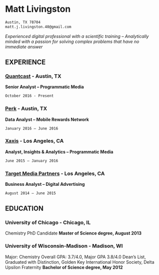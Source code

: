 # Matt Livingston 
```markdown 
Austin, TX 78704
matt.j.livingston.40@gmail.com
```
_Experienced digital professional with a scientific training – Analytically minded with a passion for solving complex problems that have no immediate answer_
## EXPERIENCE
### [Quantcast](https://www.quantcast.com/) - Austin, TX 
**Senior Analyst – Programmatic Media**
```markdown 
October 2016 - Present
```
### [Perk](https://perk.com/) - Austin, TX  
**Data Analyst – Mobile Rewards Network**
```markdown
January 2016 – June 2016
```
### [Xaxis](https://www.xaxis.com/) - Los Angeles, CA  
**Analyst, Insights & Analytics – Programmatic Media**
```markdown
June 2015 – January 2016
```
### [Target Media Partners](https://www.targetmediapartners.com/) - Los Angeles, CA  
**Business Analyst – Digital Advertising**
```markdown
August 2014 – June 2015
```
## EDUCATION
### University of Chicago - Chicago, IL
Chemistry PhD Candidate
**Master of Science degree, August 2013**

### University of Wisconsin-Madison - Madison, WI
Major: Chemistry
Overall GPA: 3.7/4.0, Major GPA 3.8/4.0
Dean’s List, Graduated with Distinction, Golden Key International Honor Society, Delta Upsilon Fraternity
**Bachelor of Science degree, May 2012**
